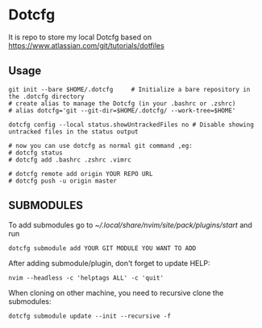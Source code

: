 # Dotcfg

It is repo to store my local Dotcfg based on https://www.atlassian.com/git/tutorials/dotfiles

## Usage

```
git init --bare $HOME/.dotcfg     # Initialize a bare repository in the .dotcfg directory
# create alias to manage the Dotcfg (in your .bashrc or .zshrc)
# alias dotcfg='git --git-dir=$HOME/.dotcfg/ --work-tree=$HOME'

dotcfg config --local status.showUntrackedFiles no # Disable showing untracked files in the status output

# now you can use dotcfg as normal git command ,eg:
# dotcfg status
# dotcfg add .bashrc .zshrc .vimrc

# dotcfg remote add origin YOUR REPO URL
# dotcfg push -u origin master 

```

## SUBMODULES

To add submodules go to *~/.local/share/nvim/site/pack/plugins/start* and run
```
dotcfg submodule add YOUR GIT MODULE YOU WANT TO ADD
```

After adding submodule/plugin, don't forget to update HELP:
```
nvim --headless -c 'helptags ALL' -c 'quit'
```

When cloning on other machine, you need to recursive clone the submodules:
```
dotcfg submodule update --init --recursive -f
```
